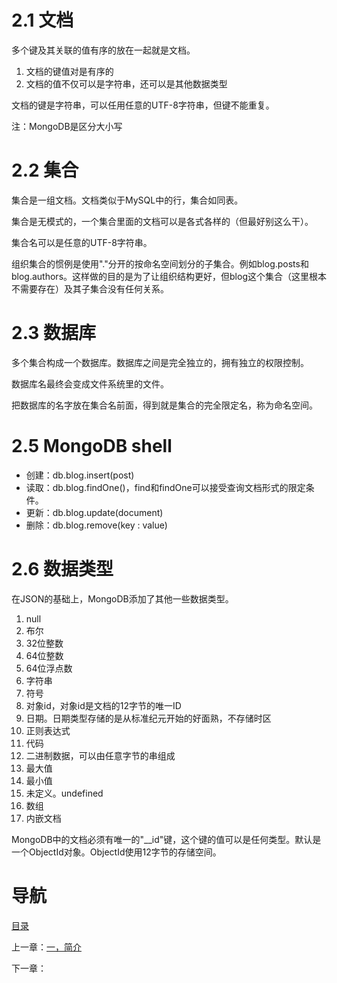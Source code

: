 # 2.1 文档

多个键及其关联的值有序的放在一起就是文档。

1. 文档的键值对是有序的
2. 文档的值不仅可以是字符串，还可以是其他数据类型

文档的键是字符串，可以任用任意的UTF-8字符串，但键不能重复。

注：MongoDB是区分大小写

# 2.2 集合

集合是一组文档。文档类似于MySQL中的行，集合如同表。

集合是无模式的，一个集合里面的文档可以是各式各样的（但最好别这么干）。

集合名可以是任意的UTF-8字符串。

组织集合的惯例是使用"."分开的按命名空间划分的子集合。例如blog.posts和blog.authors。这样做的目的是为了让组织结构更好，但blog这个集合（这里根本不需要存在）及其子集合没有任何关系。

# 2.3 数据库

多个集合构成一个数据库。数据库之间是完全独立的，拥有独立的权限控制。 

数据库名最终会变成文件系统里的文件。

把数据库的名字放在集合名前面，得到就是集合的完全限定名，称为命名空间。

# 2.5 MongoDB shell

- 创建：db.blog.insert(post)
- 读取：db.blog.findOne()，find和findOne可以接受查询文档形式的限定条件。
- 更新：db.blog.update(document)
- 删除：db.blog.remove(key : value) 

# 2.6 数据类型

在JSON的基础上，MongoDB添加了其他一些数据类型。

  1. null
  2. 布尔
  3. 32位整数
  4. 64位整数
  5. 64位浮点数
  6. 字符串
  7. 符号
  8. 对象id，对象id是文档的12字节的唯一ID
  9. 日期。日期类型存储的是从标准纪元开始的好面熟，不存储时区
  10. 正则表达式
  11. 代码
  12. 二进制数据，可以由任意字节的串组成
  13. 最大值
  14. 最小值
  15. 未定义。undefined
  16. 数组
  17. 内嵌文档

MongoDB中的文档必须有唯一的"__id"键，这个键的值可以是任何类型。默认是一个ObjectId对象。ObjectId使用12字节的存储空间。

# 导航

[目录](README.md)

上一章：[一，简介](一，简介.md)

下一章：
